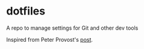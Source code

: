 dotfiles
========

A repo to manage settings for Git and other dev tools 

Inspired from Peter Provost's [post](http://www.peterprovost.org//blog/2012/04/20/mastering-my-machine-repaves-with-git-and-powershell/).
